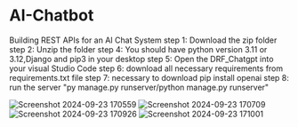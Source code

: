 # AI-Chatbot
Building REST APIs for an AI Chat System
step 1: Download the zip folder 
step 2: Unzip the folder
step 4: You should have python version 3.11 or 3.12,Django and pip3 in your desktop
step 5: Open the DRF_Chatgpt into your visual Studio Code
step 6: download all necessary requirements from requirements.txt file 
step 7: necessary to download pip install openai
step 8: run the server "py manage.py runserver/python manage.py runserver"




![Screenshot 2024-09-23 170559](https://github.com/user-attachments/assets/624f1496-3c48-4220-b41a-15ed419c4b2f)
![Screenshot 2024-09-23 170709](https://github.com/user-attachments/assets/bb233578-677f-4a87-ade7-8fd866b31739)
![Screenshot 2024-09-23 170926](https://github.com/user-attachments/assets/b4407d6f-349e-4bad-8b71-e71bd6f46ed3)
![Screenshot 2024-09-23 171001](https://github.com/user-attachments/assets/4ff576fd-5694-4672-bb18-2cad612f693e)

